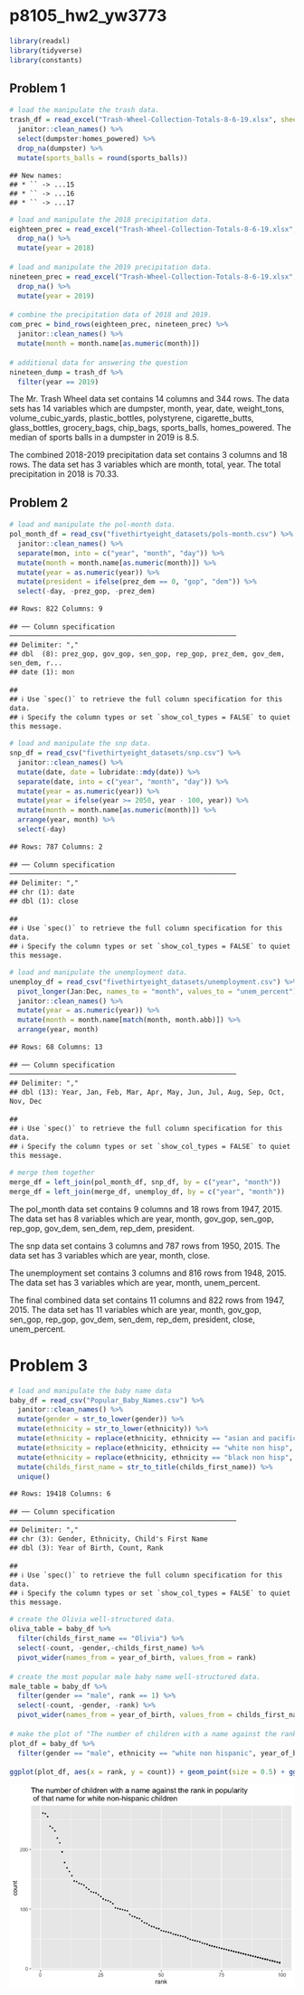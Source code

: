 p8105\_hw2\_yw3773
================

``` r
library(readxl)
library(tidyverse)
library(constants)
```

## Problem 1

``` r
# load the manipulate the trash data.
trash_df = read_excel("Trash-Wheel-Collection-Totals-8-6-19.xlsx", sheet = "Mr. Trash Wheel") %>%
  janitor::clean_names() %>%
  select(dumpster:homes_powered) %>%
  drop_na(dumpster) %>%
  mutate(sports_balls = round(sports_balls))
```

    ## New names:
    ## * `` -> ...15
    ## * `` -> ...16
    ## * `` -> ...17

``` r
# load and manipulate the 2018 precipitation data.
eighteen_prec = read_excel("Trash-Wheel-Collection-Totals-8-6-19.xlsx", sheet = "2018 Precipitation", range = "A2:B14") %>%
  drop_na() %>%
  mutate(year = 2018)
  
# load and manipulate the 2019 precipitation data.
nineteen_prec = read_excel("Trash-Wheel-Collection-Totals-8-6-19.xlsx", sheet = "2019 Precipitation", range = "A2:B14") %>%
  drop_na() %>%
  mutate(year = 2019)

# combine the precipitation data of 2018 and 2019.
com_prec = bind_rows(eighteen_prec, nineteen_prec) %>%
  janitor::clean_names() %>%
  mutate(month = month.name[as.numeric(month)]) 

# additional data for answering the question
nineteen_dump = trash_df %>%
  filter(year == 2019)
```

The Mr. Trash Wheel data set contains 14 columns and 344 rows. The data
sets has 14 variables which are dumpster, month, year, date,
weight\_tons, volume\_cubic\_yards, plastic\_bottles, polystyrene,
cigarette\_butts, glass\_bottles, grocery\_bags, chip\_bags,
sports\_balls, homes\_powered. The median of sports balls in a dumpster
in 2019 is 8.5.

The combined 2018-2019 precipitation data set contains 3 columns and 18
rows. The data set has 3 variables which are month, total, year. The
total precipitation in 2018 is 70.33.

## Problem 2

``` r
# load and manipulate the pol-month data.
pol_month_df = read_csv("fivethirtyeight_datasets/pols-month.csv") %>%
  janitor::clean_names() %>%
  separate(mon, into = c("year", "month", "day")) %>%
  mutate(month = month.name[as.numeric(month)]) %>%
  mutate(year = as.numeric(year)) %>%
  mutate(president = ifelse(prez_dem == 0, "gop", "dem")) %>%
  select(-day, -prez_gop, -prez_dem) 
```

    ## Rows: 822 Columns: 9

    ## ── Column specification ────────────────────────────────────────────────────────
    ## Delimiter: ","
    ## dbl  (8): prez_gop, gov_gop, sen_gop, rep_gop, prez_dem, gov_dem, sen_dem, r...
    ## date (1): mon

    ## 
    ## ℹ Use `spec()` to retrieve the full column specification for this data.
    ## ℹ Specify the column types or set `show_col_types = FALSE` to quiet this message.

``` r
# load and manipulate the snp data.
snp_df = read_csv("fivethirtyeight_datasets/snp.csv") %>%
  janitor::clean_names() %>%
  mutate(date, date = lubridate::mdy(date)) %>% 
  separate(date, into = c("year", "month", "day")) %>% 
  mutate(year = as.numeric(year)) %>% 
  mutate(year = ifelse(year >= 2050, year - 100, year)) %>%
  mutate(month = month.name[as.numeric(month)]) %>% 
  arrange(year, month) %>%
  select(-day)
```

    ## Rows: 787 Columns: 2

    ## ── Column specification ────────────────────────────────────────────────────────
    ## Delimiter: ","
    ## chr (1): date
    ## dbl (1): close

    ## 
    ## ℹ Use `spec()` to retrieve the full column specification for this data.
    ## ℹ Specify the column types or set `show_col_types = FALSE` to quiet this message.

``` r
# load and manipulate the unemployment data.
unemploy_df = read_csv("fivethirtyeight_datasets/unemployment.csv") %>%
  pivot_longer(Jan:Dec, names_to = "month", values_to = "unem_percent") %>%
  janitor::clean_names() %>%
  mutate(year = as.numeric(year)) %>%
  mutate(month = month.name[match(month, month.abb)]) %>%
  arrange(year, month) 
```

    ## Rows: 68 Columns: 13

    ## ── Column specification ────────────────────────────────────────────────────────
    ## Delimiter: ","
    ## dbl (13): Year, Jan, Feb, Mar, Apr, May, Jun, Jul, Aug, Sep, Oct, Nov, Dec

    ## 
    ## ℹ Use `spec()` to retrieve the full column specification for this data.
    ## ℹ Specify the column types or set `show_col_types = FALSE` to quiet this message.

``` r
# merge them together
merge_df = left_join(pol_month_df, snp_df, by = c("year", "month"))
merge_df = left_join(merge_df, unemploy_df, by = c("year", "month"))
```

The pol\_month data set contains 9 columns and 18 rows from 1947, 2015.
The data set has 8 variables which are year, month, gov\_gop, sen\_gop,
rep\_gop, gov\_dem, sen\_dem, rep\_dem, president.

The snp data set contains 3 columns and 787 rows from 1950, 2015. The
data set has 3 variables which are year, month, close.

The unemployment set contains 3 columns and 816 rows from 1948, 2015.
The data set has 3 variables which are year, month, unem\_percent.

The final combined data set contains 11 columns and 822 rows from 1947,
2015. The data set has 11 variables which are year, month, gov\_gop,
sen\_gop, rep\_gop, gov\_dem, sen\_dem, rep\_dem, president, close,
unem\_percent.

# Problem 3

``` r
# load and manipulate the baby name data
baby_df = read_csv("Popular_Baby_Names.csv") %>%
  janitor::clean_names() %>%
  mutate(gender = str_to_lower(gender)) %>%
  mutate(ethnicity = str_to_lower(ethnicity)) %>%
  mutate(ethnicity = replace(ethnicity, ethnicity == "asian and pacific islander" | ethnicity == "asian and paci", "asian and pacific")) %>%
  mutate(ethnicity = replace(ethnicity, ethnicity == "white non hisp", "white non hispanic")) %>%
  mutate(ethnicity = replace(ethnicity, ethnicity == "black non hisp", "black non hispanic")) %>%
  mutate(childs_first_name = str_to_title(childs_first_name)) %>%
  unique()
```

    ## Rows: 19418 Columns: 6

    ## ── Column specification ────────────────────────────────────────────────────────
    ## Delimiter: ","
    ## chr (3): Gender, Ethnicity, Child's First Name
    ## dbl (3): Year of Birth, Count, Rank

    ## 
    ## ℹ Use `spec()` to retrieve the full column specification for this data.
    ## ℹ Specify the column types or set `show_col_types = FALSE` to quiet this message.

``` r
# create the Olivia well-structured data.
oliva_table = baby_df %>%
  filter(childs_first_name == "Olivia") %>%
  select(-count, -gender,-childs_first_name) %>%
  pivot_wider(names_from = year_of_birth, values_from = rank)

# create the most popular male baby name well-structured data.
male_table = baby_df %>%
  filter(gender == "male", rank == 1) %>%
  select(-count, -gender, -rank) %>%
  pivot_wider(names_from = year_of_birth, values_from = childs_first_name)

# make the plot of "The number of children with a name against the rank in popularity \n of that name for white non-hispanic children".
plot_df = baby_df %>%
  filter(gender == "male", ethnicity == "white non hispanic", year_of_birth == 2016)

ggplot(plot_df, aes(x = rank, y = count)) + geom_point(size = 0.5) + ggtitle("The number of children with a name against the rank in popularity \n of that name for white non-hispanic children")
```

![](p8105_hw2_yw3773_files/figure-gfm/unnamed-chunk-4-1.png)<!-- -->
